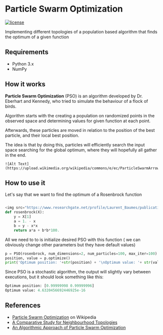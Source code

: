 
# Particle Swarm Optimization 

[![license](https://img.shields.io/github/license/ssttefann/PSO.svg)]()

Implementing different topologies of a population based algorithm that finds the optimum of a given function



## Requirements
- Python 3.x
- NumPy 

## How it works

__Particle Swarm Optimization__ (PSO) is an algorithm developed by Dr. Eberhart and Kennedy, who tried to simulate the behaviour of a flock of birds.

Algorithm starts with the creating a population on randomized points in the observed space and determining values for given function at each point.

Afterwards, these particles are moved in relation to the position of the best particle, and their local best position.

The idea is that by doing this, particles will efficiently search the input space searching for the global optimum, where they will hopefully all gather in the end.

```
![Alt Text](https://upload.wikimedia.org/wikipedia/commons/e/ec/ParticleSwarmArrowsAnimation.gif)
```

## How to use it
Let's say that we want to find the optimum of a Rosenbrock function
```python

<img src="https://www.researchgate.net/profile/Laurent_Baumes/publication/236625120/figure/fig4/AS:299275956310021@1448364356683/Plot-of-the-Rosenbrock-function-for-two-dimensions.png"/>
def rosenbrock(X):  
    y = X[1]  
    a = 1. - x  
    b = y - x*x  
    return a*a + b*b*100.
```
All we need to to is initialize desired PSO with this function ( we can obviously change other parameters but they have default values)

```python
p = PSO(rosenbrock, num_dimensions=2, num_particles=100, max_iter=100)  
position, value = p.optimize()  
print('Optimum position: '+str(position) + '\nOptimum value: '+ str(value))
```
Since PSO is a stochastic algorithm, the output will slightly vary between executions, but it should look something like this: 
```python
Optimum position: [0.99999998 0.99999996]
Optimum value: 4.6320456692446925e-16
```



## References
- [Particle Swarm Optimization](https://en.wikipedia.org/wiki/Particle_swarm_optimization) on Wikipedia
- [A Comparative Study for Neighbourhood Topologies](https://pdfs.semanticscholar.org/8c2b/95cec5adcb4c9d577d56f765b0d54175384c.pdf) 
- [An Algorithmic Approach of Particle Swarm Optimization](https://pdfs.semanticscholar.org/11b4/3fdcf2decc96a7521c2c62084502a5b6cac0.pdf)
